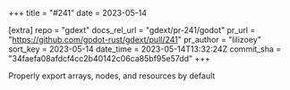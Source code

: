 +++
title = "#241"
date = 2023-05-14

[extra]
repo = "gdext"
docs_rel_url = "gdext/pr-241/godot"
pr_url = "https://github.com/godot-rust/gdext/pull/241"
pr_author = "lilizoey"
sort_key = 2023-05-14
date_time = 2023-05-14T13:32:24Z
commit_sha = "34faefa08afdcf4cc2b40142c06ca85bf95e57dd"
+++

Properly export arrays, nodes, and resources by default
